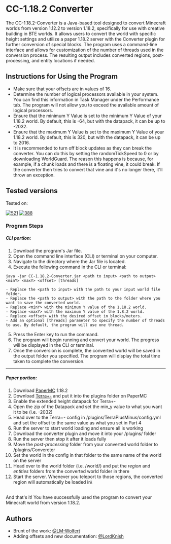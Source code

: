 # CC-1.18.2 Converter

The CC-1.18.2-Converter is a Java-based tool designed to convert Minecraft worlds from version 1.12.2 to version 1.18.2, specifically for use with creative building in BTE worlds. It allows users to convert the world with specific height settings and utilize a paper 1.18.2 server with the Converter plugin for further conversion of special blocks. The program uses a command-line interface and allows for customization of the number of threads used in the conversion process. The resulting output includes converted regions, post-processing, and entity locations if needed.
## Instructions for Using the Program
- Make sure that your offsets are in values of 16.
- Determine the number of logical processors available in your system. You can find this information in Task Manager under the Performance tab. The program will not allow you to exceed the available amount of logical processors.
- Ensure that the minimum Y Value is set to the minimum Y Value of your 1.18.2 world. By default, this is -64, but with the datapack, it can be up to -2032.
- Ensure that the maximum Y Value is set to the maximum Y Value of your 1.18.2 world. By default, this is 320, but with the datapack, it can be up to 2016.
- It is recommended to turn off block updates as they can break the converter. You can do this by setting the randomTickSpeed to 0 or by downloading WorldGuard. The reason this happens is because, for example, if a chunk loads and there is a floating vine, it could break. If the converter then tries to convert that vine and it's no longer there, it'll throw an exception.


## Tested versions

Tested on:

[![521](https://img.shields.io/badge/Paper-1.19.4%20%23521-green)](https://api.papermc.io/v2/projects/paper/versions/1.19.4/builds/521/downloads/paper-1.19.4-521.jar)
[![388](https://img.shields.io/badge/Paper-1.18.2%20%23388-green)](https://api.papermc.io/v2/projects/paper/versions/1.18.2/builds/388/downloads/paper-1.18.2-388.jar)


### Program Steps
##### __CLI portion__:
1. Download the program's Jar file.
2. Open the command line interface (CLI) or terminal on your computer.
3. Navigate to the directory where the Jar file is located.
4. Execute the following command in the CLI or terminal:

```java -jar CC-1.18.2-Converter.jar <path to input> <path to output> <minY> <maxY> <offset> [threads]```

    - Replace the <path to input> with the path to your input world file folder.
    - Replace the <path to output> with the path to the folder where you want to save the converted world.
    - Replace <minY> with the minimum Y value of the 1.18.2 world.
    - Replace <maxY> with the maximum Y value of the 1.8.2 world.
    - Replace <offset> with the desired offset in blocks/meters.
    - Add an optional [threads] parameter to specify the number of threads to use. By default, the program will use one thread.
5. Press the Enter key to run the command.
6. The program will begin running and convert your world. The progress will be displayed in the CLI or terminal.
7. Once the conversion is complete, the converted world will be saved in the output folder you specified. The program will display the total time taken to complete the conversion. 
___
##### __Paper portion__:
1. Download [PaperMC](https://papermc.io/) 1.18.2
2. Download [Terra+-](https://github.com/BTE-Germany/TerraPlusMinus) and put it into the plugins folder on PaperMC
3. Enable the extended height datapack for Terra+-
4. Open the zip of the Datapack and set the min_y value to what you want it to be (i.e. -2032)
5. Head over to the Terra+- config in /plugins/TerraPlusMinus/config.yml and set the offset to the same value as what you set in Part 4
6. Run the server to start world loading and ensure all is working
7. Download the converter plugin and move it into your /plugins/ folder
8. Run the server then stop it after it loads fully
9. Move the *post-processing* folder from your converted world folder to /plugins/Convereter
10. Set the world in the config in that folder to the same name of the world on the server
11. Head over to the world folder (i.e. /world/) and put the *region* and *entities* folders from the converted world folder in there
12. Start the server. Whenever you teleport to those regions, the converted region will automatically be loaded in\

\
And that's it! You have successfully used the program to convert your Minecraft world from version 1.18.2.


## Authors

- Brunt of the work: [@LM-Wolfert](https://www.github.com/LM-Wolfert)
- Adding offsets and new documentation: [@LordKnish](https://github.com/LordKnish)
